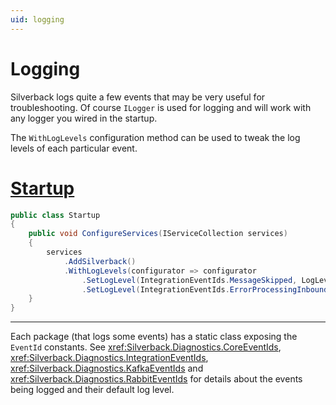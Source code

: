 ```yaml
---
uid: logging
---
```


# Logging

Silverback logs quite a few events that may be very useful for troubleshooting. Of course `ILogger` is used for logging and will work with any logger you wired in the startup.

The `WithLogLevels` configuration method can be used to tweak the log levels of each particular event.

# [Startup](#tab/ibehavior-startup)
```csharp
public class Startup
{
    public void ConfigureServices(IServiceCollection services)
    {
        services
            .AddSilverback()
            .WithLogLevels(configurator => configurator
                .SetLogLevel(IntegrationEventIds.MessageSkipped, LogLevel.Critical)
                .SetLogLevel(IntegrationEventIds.ErrorProcessingInboundMessage, LogLevel.Error));
    }
}
```
***

Each package (that logs some events) has a static class exposing the `EventId` constants. See <xref:Silverback.Diagnostics.CoreEventIds>, <xref:Silverback.Diagnostics.IntegrationEventIds>, <xref:Silverback.Diagnostics.KafkaEventIds> and <xref:Silverback.Diagnostics.RabbitEventIds> for details about the events being logged and their default log level.
